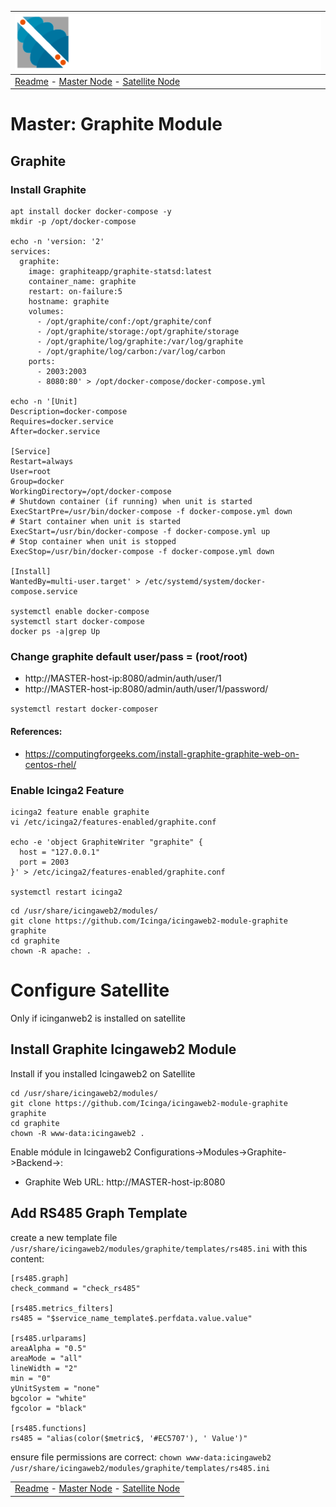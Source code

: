 | ![Sigma Telecom](/docs/logo-sigma.svg)                                                                                 |
| ---------------------------------------------------------------------------------------------------------------------- |
| [Readme](/readme.md) - [Master Node](/docs/setup_master_debian.md) - [Satellite Node](/docs/setup_satellite_debian.md) |

# Master: Graphite Module

## Graphite

### Install Graphite

```
apt install docker docker-compose -y
mkdir -p /opt/docker-compose

echo -n 'version: '2'
services:
  graphite:
    image: graphiteapp/graphite-statsd:latest
    container_name: graphite
    restart: on-failure:5
    hostname: graphite
    volumes:
      - /opt/graphite/conf:/opt/graphite/conf
      - /opt/graphite/storage:/opt/graphite/storage
      - /opt/graphite/log/graphite:/var/log/graphite
      - /opt/graphite/log/carbon:/var/log/carbon
    ports:
      - 2003:2003
      - 8080:80' > /opt/docker-compose/docker-compose.yml

echo -n '[Unit]
Description=docker-compose
Requires=docker.service
After=docker.service

[Service]
Restart=always
User=root
Group=docker
WorkingDirectory=/opt/docker-compose
# Shutdown container (if running) when unit is started
ExecStartPre=/usr/bin/docker-compose -f docker-compose.yml down
# Start container when unit is started
ExecStart=/usr/bin/docker-compose -f docker-compose.yml up
# Stop container when unit is stopped
ExecStop=/usr/bin/docker-compose -f docker-compose.yml down

[Install]
WantedBy=multi-user.target' > /etc/systemd/system/docker-compose.service

systemctl enable docker-compose
systemctl start docker-compose
docker ps -a|grep Up

```

### Change graphite default user/pass = (root/root)

- http://MASTER-host-ip:8080/admin/auth/user/1
- http://MASTER-host-ip:8080/admin/auth/user/1/password/

`systemctl restart docker-composer`

#### References:

- https://computingforgeeks.com/install-graphite-graphite-web-on-centos-rhel/

### Enable Icinga2 Feature

```
icinga2 feature enable graphite
vi /etc/icinga2/features-enabled/graphite.conf

echo -e 'object GraphiteWriter "graphite" {
  host = "127.0.0.1"
  port = 2003
}' > /etc/icinga2/features-enabled/graphite.conf

systemctl restart icinga2
```

```
cd /usr/share/icingaweb2/modules/
git clone https://github.com/Icinga/icingaweb2-module-graphite graphite
cd graphite
chown -R apache: .
```

# Configure Satellite

Only if icinganweb2 is installed on satellite

## Install Graphite Icingaweb2 Module

Install if you installed Icingaweb2 on Satellite

```
cd /usr/share/icingaweb2/modules/
git clone https://github.com/Icinga/icingaweb2-module-graphite graphite
cd graphite
chown -R www-data:icingaweb2 .
```

Enable módule in Icingaweb2
Configurations->Modules->Graphite->Backend->:

- Graphite Web URL: http://MASTER-host-ip:8080

## Add RS485 Graph Template

create a new template file `/usr/share/icingaweb2/modules/graphite/templates/rs485.ini` with this content:

```
[rs485.graph]
check_command = "check_rs485"

[rs485.metrics_filters]
rs485 = "$service_name_template$.perfdata.value.value"

[rs485.urlparams]
areaAlpha = "0.5"
areaMode = "all"
lineWidth = "2"
min = "0"
yUnitSystem = "none"
bgcolor = "white"
fgcolor = "black"

[rs485.functions]
rs485 = "alias(color($metric$, '#EC5707'), ' Value')"
```

ensure file permissions are correct:
`chown www-data:icingaweb2 /usr/share/icingaweb2/modules/graphite/templates/rs485.ini`

|                                                                                                                        |
| ---------------------------------------------------------------------------------------------------------------------- |
| [Readme](/readme.md) - [Master Node](/docs/setup_master_debian.md) - [Satellite Node](/docs/setup_satellite_debian.md) |
